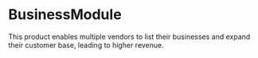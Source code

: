 # BusinessModule
This product enables multiple vendors to list their businesses and expand their customer base, leading to higher revenue.
